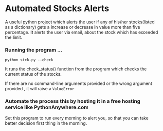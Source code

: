# Automated Stocks Alerts
A useful python project which alerts the user if any of his/her stocks(listed as a dictionary) gets a increase or decrease in value more than five percentage. It alerts the user via email, about the stock which has exceeded the limit.

### Running the program ...
```
python stck.py --check
```
It runs the check_status() function from the program which checks the current status of the stocks.

If there are no command-line arguments provided or the wrong argument provided , it will raise a ``ValueError``

### Automate the process this by hosting it in a free hosting service like PythonAnywhere.com

Set this program to run every morning to alert you, so that you can take better decision first thing in the morning.
